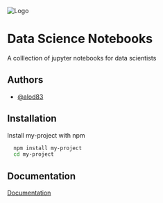 
![Logo](https://dev-to-uploads.s3.amazonaws.com/uploads/articles/th5xamgrr6se0x5ro4g6.png)

  
# Data Science Notebooks

A colllection of jupyter notebooks for data scientists


## Authors

- [@alod83](https://www.github.com/alod83)

  
## Installation 

Install my-project with npm

```bash 
  npm install my-project
  cd my-project
```
    
## Documentation

[Documentation](https://linktodocumentation)

  
